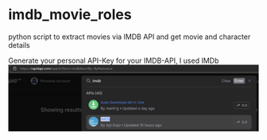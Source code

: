 # imdb_movie_roles
python script to extract movies via IMDB API and get movie and character details

Generate your personal API-Key for your IMDB-API, I used IMDb
![RapidAPI-Screenshot](https://github.com/groegman/imdb_movie_roles/blob/main/documentation/rapid_api.jpg?raw=true)
